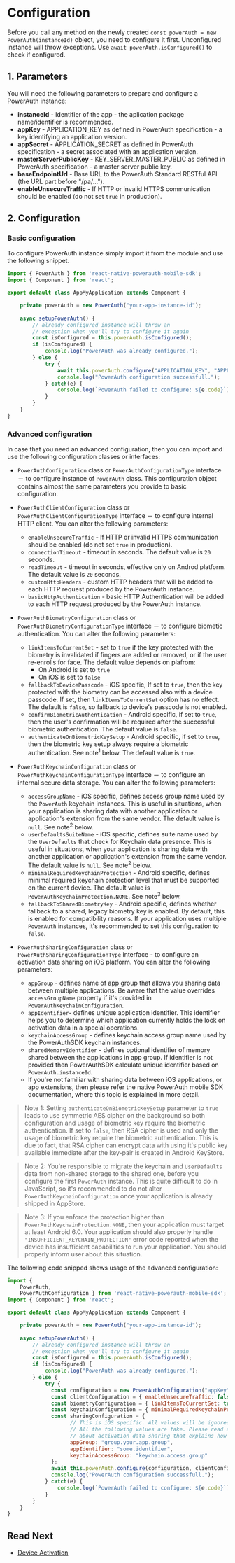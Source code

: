 # Configuration

Before you call any method on the newly created `const powerAuth = new PowerAuth(instanceId)` object, you need to configure it first. Unconfigured instance will throw exceptions. Use `await powerAuth.isConfigured()` to check if configured.

## 1. Parameters

You will need the following parameters to prepare and configure a PowerAuth instance:

- **instanceId** - Identifier of the app - the aplication package name/identifier is recommended.  
- **appKey** - APPLICATION_KEY as defined in PowerAuth specification - a key identifying an application version.
- **appSecret** - APPLICATION_SECRET as defined in PowerAuth specification - a secret associated with an application version.  
- **masterServerPublicKey** - KEY\_SERVER\_MASTER_PUBLIC as defined in PowerAuth specification - a master server public key.  
- **baseEndpointUrl** - Base URL to the PowerAuth Standard RESTful API (the URL part before "/pa/...").  
- **enableUnsecureTraffic** - If HTTP or invalid HTTPS communication should be enabled (do not set `true` in production).

## 2. Configuration

### Basic configuration

To configure PowerAuth instance simply import it from the module and use the following snippet.

```javascript
import { PowerAuth } from 'react-native-powerauth-mobile-sdk';
import { Component } from 'react';

export default class AppMyApplication extends Component {

    private powerAuth = new PowerAuth("your-app-instance-id");
    
    async setupPowerAuth() {
        // already configured instance will throw an
        // exception when you'll try to configure it again
        const isConfigured = this.powerAuth.isConfigured();
        if (isConfigured) {
            console.log("PowerAuth was already configured.");
        } else {
            try {
                await this.powerAuth.configure("APPLICATION_KEY", "APPLICATION_SECRET", "KEY_SERVER_MASTER_PUBLIC", "https://your-powerauth-endpoint.com/", false);
                console.log("PowerAuth configuration successfull.");
            } catch(e) {
                console.log(`PowerAuth failed to configure: ${e.code}`);
            }
        }
    }
}
```

### Advanced configuration

In case that you need an advanced configuration, then you can import and use the following configuration classes or interfaces:
- `PowerAuthConfiguration` class or `PowerAuthConfigurationType` interface － to configure instance of `PowerAuth` class. This configuration object contains almost the same parameters you provide to basic configuration.

- `PowerAuthClientConfiguration` class or `PowerAuthClientConfigurationType` interface － to configure internal HTTP client. You can alter the following parameters:
  - `enableUnsecureTraffic` - If HTTP or invalid HTTPS communication should be enabled (do not set `true` in production).
  - `connectionTimeout` - timeout in seconds. The default value is `20` seconds.
  - `readTimeout` - timeout in seconds, effective only on Androd platform. The default value is `20` seconds.
  - `customHttpHeaders` - custom HTTP headers that will be added to each HTTP request produced by the PowerAuth instance.
  - `basicHttpAuthentication` - basic HTTP Authentication will be added to each HTTP request produced by the PowerAuth instance.

- `PowerAuthBiometryConfiguration` class or `PowerAuthBiometryConfigurationType` interface － to configure biometic authentication. You can alter the following parameters:
  - `linkItemsToCurrentSet` - set to `true` if the key protected with the biometry is invalidated if fingers are added or removed, or if the user re-enrolls for face. The default value depends on plafrom:
    - On Android is set to `true`
    - On iOS  is set to `false`
  - `fallbackToDevicePasscode` - iOS specific, If set to `true`, then the key protected with the biometry can be accessed also with a device passcode. If set, then `linkItemsToCurrentSet` option has no effect. The default is `false`, so fallback to device's passcode is not enabled.
  - `confirmBiometricAuthentication` - Android specific, if set to `true`, then the user's confirmation will be required after the successful biometric authentication. The default value is `false`.
  - `authenticateOnBiometricKeySetup` - Android specific, if set to `true`, then the biometric key setup always require a biometric authentication. See note<sup>1</sup> below. The default value is `true`.

- `PowerAuthKeychainConfiguration` class or `PowerAuthKeychainConfigurationType` interface － to configure an internal secure data storage. You can alter the following parameters:
  - `accessGroupName` - iOS specific, defines access group name used by the `PowerAuth` keychain instances. This is useful in situations, when your application is sharing data with another application or application's extension from the same vendor. The default value is `null`. See note<sup>2</sup> below.
  - `userDefaultsSuiteName` - iOS specific, defines suite name used by the `UserDefaults` that check for Keychain data presence. This is useful in situations, when your application is sharing data with another application or application's extension from the same vendor. The default value is `null`. See note<sup>2</sup> below.
  - `minimalRequiredKeychainProtection` - Android specific, defines minimal required keychain protection level that must be supported on the current device. The default value is `PowerAuthKeychainProtection.NONE`. See note<sup>3</sup> below.
  - `fallbackToSharedBiometryKey` - Android specific, defines whether fallback to a shared, legacy biometry key is enabled. By default, this is enabled for compatibility reasons. If your application uses multiple `PowerAuth` instances, it's recommended to set this configuration to `false`.

- `PowerAuthSharingConfiguration` class or `PowerAuthSharingConfigurationType` interface - to configure an activation data sharing on iOS platform. You can alter the following parameters:
  - `appGroup` - defines name of app group that allows you sharing data between multiple applications. Be aware that the value  overrides `accessGroupName` property if it's provided in `PowerAuthKeychainConfiguration`.
  - `appIdentifier`- defines unique application identifier. This identifier helps you to determine which application currently holds the lock on activation data in a special operations.
  - `keychainAccessGroup` - defines keychain access group name used by the PowerAuthSDK keychain instances.
  - `sharedMemoryIdentifier` - defines optional identifier of memory shared between the applications in app group. If identifier is not provided then PowerAuthSDK calculate unique identifier based on `PowerAuth.instanceId`.
  - If you're not familiar with sharing data between iOS applications, or app extensions, then please refer the native PowerAuth mobile SDK documentation, where this topic is explained in more detail. 


> Note 1: Setting `authenticateOnBiometricKeySetup` parameter to `true` leads to use symmetric AES cipher on the background so both configuration and usage of biometric key require the biometric authentication. If set to `false`, then RSA cipher is used and only the usage of biometric key require the biometric authentication. This is due to fact, that RSA cipher can encrypt data with using it's public key available immediate after the key-pair is created in Android KeyStore.

> Note 2: You're responsible to migrate the keychain and `UserDefaults` data from non-shared storage to the shared one, before you configure the first `PowerAuth` instance. This is quite difficult to do in JavaScript, so it's recommended to do not alter `PowerAuthKeychainConfiguration` once your application is already shipped in AppStore.

> Note 3: If you enforce the protection higher than `PowerAuthKeychainProtection.NONE`, then your application must target at least Android 6.0. Your application should also properly handle `"INSUFFICIENT_KEYCHAIN_PROTECTION"` error code reported when the device has insufficient capabilities to run your application. You should properly inform user about this situation.

The following code snipped shows usage of the advanced configuration:

```javascript
import {
    PowerAuth,
    PowerAuthConfiguration } from 'react-native-powerauth-mobile-sdk';
import { Component } from 'react';

export default class AppMyApplication extends Component {

    private powerAuth = new PowerAuth("your-app-instance-id");
    
    async setupPowerAuth() {
        // already configured instance will throw an
        // exception when you'll try to configure it again
        const isConfigured = this.powerAuth.isConfigured();
        if (isConfigured) {
            console.log("PowerAuth was already configured.");
        } else {
            try {
              const configuration = new PowerAuthConfiguration("appKey", "appSecret", "masterServerPublicKey", "https://your-powerauth-endpoint.com/")
              const clientConfiguration = { enableUnsecureTraffic: false };
              const biometryConfiguration = { linkItemsToCurrentSet: true };
              const keychainConfiguration = { minimalRequiredKeychainProtection: PowerAuthKeychainProtection.SOFTWARE };
              const sharingConfiguration = {
                    // This is iOS specific. All values will be ignored on Android platform.
                    // All the following values are fake. Please read a native PowerAuth mobile SDK documentation
                    // about activation data sharing that explains how to prepare parameters in detail.
                    appGroup: "group.your.app.group",
                    appIdentifier: "some.identifier",
                    keychainAccessGroup: "keychain.access.group"
              };
              await this.powerAuth.configure(configuration, clientConfiguration, biometryConfiguration, keychainConfiguration, sharingConfiguration);
              console.log("PowerAuth configuration successfull.");
            } catch(e) {
                console.log(`PowerAuth failed to configure: ${e.code}`);
            }
        }
    }
}
```

## Read Next

- [Device Activation](./Device-Activation.md)

